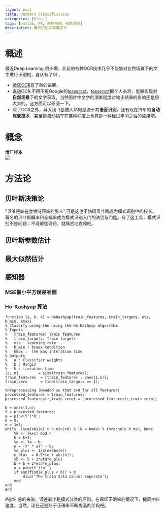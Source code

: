 ```yaml
---
layout: post
title: Pattern Classification
categories: [blog ]
tags: [matlab, PR, 神经网络，模式识别]
description: 模式识别与深度学习
---
```

# 概述
最近Deep Learning 很火爆，此前的各种OCR技术几乎不能够对自然场景下的文字进行识别的，自从有了DL，
* [微软OCR](http://www.csdn.net/article/2015-03-30/2824348)有了新的进展。
* 说道OCR,不得不提Google的[tesseract](http://code.google.com/p/tesseract-ocr/)，[tesseract](http://www.cs.cmu.edu/~antz/sarma_icse2009.pdf)据个人亲测，能够实现对**自然场景**下的文字获取，当然图片中文字的清晰程度对输出结果的影响还是很大大的，这方面可以研究一下。
* 除了OCR之外，科大讯飞是被人熟知是源于其**语音识别**，还有现在汽车的**自动驾驶技术**，甚至是自动挡车在某种程度上也算是一种经过学习之后的成果吧。

# 概念
**增广样本**  
	![](http://github.com/cwlseu/cwlseu.github.io/raw/master/img/blog/classifiction-pattern/1.jpg)

# 方法论
## 贝叶斯决策论
   "贝爷是站在食物链顶端的男人",可是这也不妨碍贝叶斯成为模式识别中的校长。著名的贝叶斯概率和全概率成为模式识别入门的法宝与门槛。有了这工具，模式识别不是问题；不理解这理论，就痛苦地哀嚎吧。

## 贝叶斯参数估计

## 最大似然估计

## 感知器

### MSE最小平方误差准侧

### Ho-Kashyap 算法
	
	function [a, b, k] = HoKashyap(train_features, train_targets, eta, b_min, kmax)
	% Classify using the using the Ho-Kashyap algorithm
	% Inputs:
	% 	train_features: Train features
	%	train_targets: Train targets
	%	eta	: learning rate
	%	b_min : break condition
	%   kmax :  the max interation time
	% Outputs
	%   a : Classifier weights
	%   b : Margin
	%   k : iteration time
	[c, n]		   = size(train_features);
	train_features  = [train_features ; ones(1,n)];
	train_zero      = find(train_targets == 1);

	%Preprocessing (Needed so that b>0 for all features)
	processed_features = train_features;
	processed_features(:,train_zero) = -processed_features(:,train_zero);

	b = ones(1,n);
	Y = processed_features;
	a = pinv(Y')*b';
	k = 0;
	e = 1e3;
	while  (sum(abs(e) > b_min)>0) & (k < kmax) % threshold b_min, kmax
	    %k <- (k+1) mod n
	    k = k+1;
	    %e <- Ya - b
	    e = (Y' * a)' - b;
	    %e_plus <- 1/2(e+abs(e))
	    e_plus  = 0.5*(e + abs(e));
	    %b <- b + 2*eta*e_plus
	    b = b + 2*eta*e_plus;
	    a = pinv(Y')*b' ;
	    if sum(find(e_plus < 0)) > 0
	        disp('The train data cannot seperate');
	    end
	end
	end



#总结
总的来说，误差最小是模式分类的原则。在保证正确率的情况下，提高响应速度。当然，现在还是处于正确率不断提高的阶段吧。